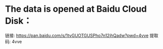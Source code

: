 # The data is opened at Baidu Cloud Disk： 
链接: https://pan.baidu.com/s/1tvGUOTGUSPho7n12jhQadw?pwd=4vve 提取码: 4vve
